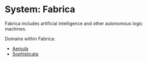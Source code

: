 # System: Fabrica

Fabrica includes artificial intelligence and other autonomous logic machines.

Domains within Fabrica:

- [Aemula](aemula/introduction.md)
- [Sophisticata](sophisticata/introduction.md)